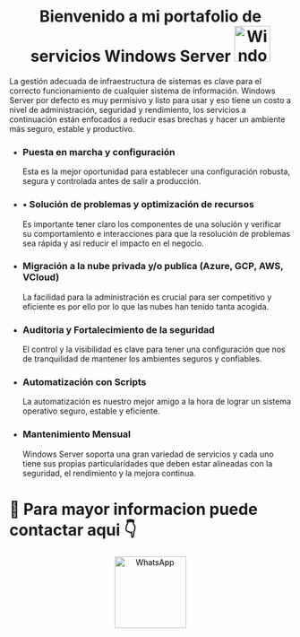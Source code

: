 <div align="center">
  <h1> Bienvenido a mi portafolio de servicios Windows Server <a title="Sitio Oficial de Windows Server" href="https://www.microsoft.com/es-co/windows-server"><img width="64" alt="Windows Server logo" src="https://upload.wikimedia.org/wikipedia/commons/thumb/5/5f/Windows_logo_-_2012.svg/64px-Windows_logo_-_2012.svg.png?20220903072431" target="_blank"></a></h1>

</div>
La gestión adecuada de infraestructura de sistemas es clave para el correcto funcionamiento de cualquier sistema de información. Windows Server por defecto es muy permisivo y listo para usar y eso tiene un costo a nivel de administración, seguridad y rendimiento, los servicios a continuación están enfocados a reducir esas brechas y hacer un ambiente más seguro, estable y productivo.
<p align="center">

</p>
<ul>
  <li>
    <h3>Puesta en marcha y configuración</h3>
    <p>
      Esta es la mejor oportunidad para establecer una configuración robusta, segura y controlada antes de salir a producción.
    </p>
  </li>
    
  <li>
    <h3>•	Solución de problemas y optimización de recursos</h3>
    <p>
      Es importante tener claro los componentes de una solución y verificar su comportamiento e interacciones para que la resolución de problemas sea rápida y así reducir el impacto en el negocio.
    </p>
  </li>
  <li>
    <h3>Migración a la nube privada y/o publica (Azure, GCP, AWS, VCloud)</h3>
    <p>
      La facilidad para la administración es crucial para ser competitivo y eficiente es por ello por lo que las nubes han tenido tanta acogida.
    </p>
  </li>
  <li>
    <h3>Auditoria y Fortalecimiento de la seguridad</h3>
    <p>
      El control y la visibilidad es clave para tener una configuración que nos de tranquilidad de mantener los ambientes seguros y confiables.
    </p>
  </li>
  <li>
    <h3>Automatización con Scripts</h3>
    <p>
      La automatización es nuestro mejor amigo a la hora de lograr un sistema operativo seguro, estable y eficiente.
    </p>
  </li>
  <li>
    <h3>Mantenimiento Mensual</h3>
    <p>
      Windows Server soporta una gran variedad de servicios y cada uno tiene sus propias particularidades que deben estar alineadas con la seguridad, el rendimiento y la mejora continua. 
    </p>
  </li>
</ul>

# 📌 Para mayor informacion puede contactar aqui 👇
<div align="center">
<a href="https://wa.me/3125499679?text=Hola,%20Me%20interesan%20los%20servicios%20de%20Administración%20de%20Windows%20Server,%20Como%20empezar?" target="_blank" title="Contacto por WhatsApp" style="color:#000; text-decoration:underline"><img width="128" alt="WhatsApp" src="https://upload.wikimedia.org/wikipedia/commons/thumb/6/6b/WhatsApp.svg/256px-WhatsApp.svg.png?20220228223904"></a></div>
